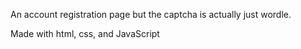 An account registration page but the captcha is actually just wordle.

Made with html, css, and JavaScript